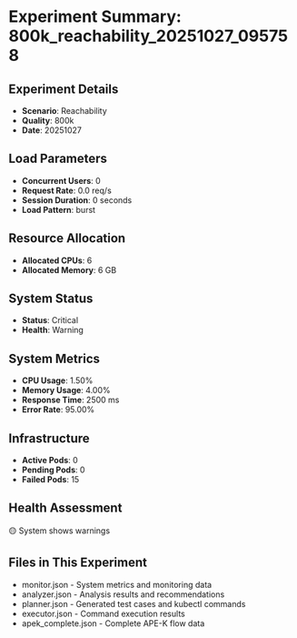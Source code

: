 # Experiment Summary: 800k_reachability_20251027_095758

## Experiment Details
- **Scenario**: Reachability
- **Quality**: 800k
- **Date**: 20251027

## Load Parameters
- **Concurrent Users**: 0
- **Request Rate**: 0.0 req/s
- **Session Duration**: 0 seconds
- **Load Pattern**: burst

## Resource Allocation
- **Allocated CPUs**: 6
- **Allocated Memory**: 6 GB

## System Status
- **Status**: Critical
- **Health**: Warning

## System Metrics
- **CPU Usage**: 1.50%
- **Memory Usage**: 4.00%
- **Response Time**: 2500 ms
- **Error Rate**: 95.00%

## Infrastructure
- **Active Pods**: 0
- **Pending Pods**: 0
- **Failed Pods**: 15

## Health Assessment
🟡 System shows warnings

## Files in This Experiment
- monitor.json - System metrics and monitoring data
- analyzer.json - Analysis results and recommendations
- planner.json - Generated test cases and kubectl commands
- executor.json - Command execution results
- apek_complete.json - Complete APE-K flow data

